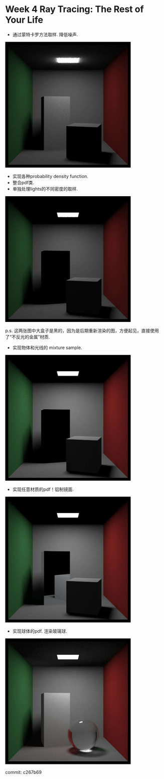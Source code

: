 # Week 4  Ray Tracing: The Rest of Your Life

- 通过蒙特卡罗方法取样. 降低噪声.

![improved cornell box picture](../RayTracer/output/RestOfYourLife1.jpg)

- 实现各种probability density function.
- 整合pdf类.
- 单独处理lights的不同密度的取样.

![lights sample](../RayTracer/output/sample_light.jpg)

p.s. 这两张图中大盒子是黑的，因为是后期重新渲染的图，方便起见，直接使用了“不反光的金属”材质.

- 实现物体和光线的 mixture sample.

![mixture pdf](../RayTracer/output/mixture_sample.jpg)

- 实现任意材质的pdf！铝制镜面.

![aluminum](../RayTracer/output/aluminum.jpg)

- 实现球体的pdf. 渲染玻璃球.

![glass ball](../RayTracer/output/Final3.jpg)

commit: c267b69
